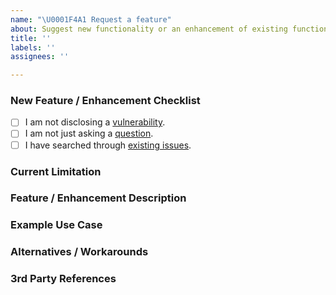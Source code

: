 ```yaml
---
name: "\U0001F4A1 Request a feature"
about: Suggest new functionality or an enhancement of existing functionality.
title: ''
labels: ''
assignees: ''

---
```


### New Feature / Enhancement Checklist
<!--
    Please check the following boxes [x] before submitting your issue.
    Click the "Preview" tab for better readability.
    Thanks for contributing!
-->

- [ ] I am not disclosing a [vulnerability](https://github.com/mtrezza/parse-server-api-mail-adapter/security/policy).
- [ ] I am not just asking a [question](https://github.com/mtrezza/parse-server-api-mail-adapter#need-help).
- [ ] I have searched through [existing issues](https://github.com/mtrezza/parse-server-api-mail-adapter/issues?q=is%3Aissue).

### Current Limitation
<!-- Which current limitation is the feature or enhancement addressing? -->

### Feature / Enhancement Description
<!-- What is the concept of the functionality and how should it be implemented? -->

### Example Use Case
<!-- What is an example use case in steps (1. / 2. / 3. / etc.) that describes the functionality? -->

### Alternatives / Workarounds
<!-- Which alternatives or workarounds exist currently? -->

### 3rd Party References
<!-- Have you seen a similar functionality provided somewhere else? -->